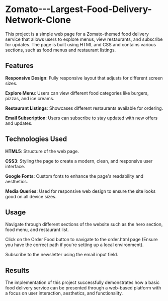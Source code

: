 # Zomato---Largest-Food-Delivery-Network-Clone
This project is a simple web page for a Zomato-themed food delivery service that allows users to explore menus, view restaurants, and subscribe for updates. The page is built using HTML and CSS and contains various sections, such as food menus and restaurant listings.
## Features
**Responsive Design**: Fully responsive layout that adjusts for different screen sizes.

**Explore Menu**: Users can view different food categories like burgers, pizzas, and ice creams.

**Restaurant Listings**: Showcases different restaurants available for ordering.

**Email Subscription**: Users can subscribe to stay updated with new offers and updates.

## Technologies Used
**HTML5**: Structure of the web page.

**CSS3**: Styling the page to create a modern, clean, and responsive user interface.

**Google Fonts**: Custom fonts to enhance the page's readability and aesthetics.

**Media Queries**: Used for responsive web design to ensure the site looks good on all device sizes.
## Usage
Navigate through different sections of the website such as the hero section, food menu, and restaurant list.

Click on the Order Food button to navigate to the order.html page (Ensure you have the correct path if you're setting up a local environment).

Subscribe to the newsletter using the email input field.
## Results
The implementation of this project successfully demonstrates how a basic food delivery service can be presented through a web-based platform with a focus on user interaction, aesthetics, and functionality. 

